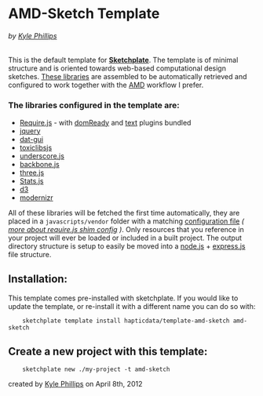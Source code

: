 # AMD-Sketch Template
###### by [Kyle Phillips](http://haptic-dat.com)


This is the default template for **[Sketchplate](http://github.com/hapticdata/sketchplate)**. The template is of minimal structure and is oriented towards web-based computational design sketches. [These libraries](https://github.com/hapticdata/template-amd-sketch/blob/master/template.json#L6) are assembled to be automatically retrieved and configured to work together with the [AMD](https://github.com/amdjs/amdjs-api/wiki/AMD) workflow I prefer.



### The libraries configured in the template are:
* [Require.js](http://requirejs.org) - with [domReady](https://github.com/requirejs/domReady) and [text](https://github.com/requirejs/text) plugins bundled
* [jquery](http://jquery.com)
* [dat-gui](http://code.google.com/p/dat-gui/)
* [toxiclibsjs](http://haptic-data.com/toxiclibsjs)
* [underscore.js](http://documentcloud.github.com/underscore/)
* [backbone.js](http://documentcloud.github.com/backbone/)
* [three.js](http://mrdoob.github.com/three.js/)
* [Stats.js](http://github.com/mrdoob/stats.js/)
* [d3](http://github.com/mbostock/d3)
* [modernizr](http://modernizr.com)


All of these libraries will be fetched the first time automatically, they are placed in a `javascripts/vendor` folder with a matching [configuration file](https://github.com/hapticdata/Sketchplate/blob/master/defaults/templates/amd-sketch/template/javascripts/config.js) _([ more about require.js shim config](http://requirejs.org/docs/api.html#config-shim) )_. Only resources that you reference in your project will ever be loaded or included in a built project. The output directory structure is setup to easily be moved into a [node.js](http://nodejs.org) + [express.js](http://expressjs.com) file structure.


## Installation:

This template comes pre-installed with sketchplate. If you would like to update the template, or re-install it with a different name you can do so with:

```
	sketchplate template install hapticdata/template-amd-sketch amd-sketch
```


## Create a new project with this template:

```
	sketchplate new ./my-project -t amd-sketch
```


created by [Kyle Phillips](http://haptic-data.com) on April 8th, 2012
